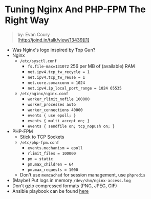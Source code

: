# Tuning Nginx And PHP-FPM The Right Way
> by: Evan Coury  
> [http://joind.in/talk/view/13439][1]

* Was Nginx's logo inspired by Top Gun?
* Nginx
	* `/etc/sysctl.conf`
		* `fs.file-max=131072` 256 per MB of (available) RAM
		* `net.ipv4.tcp_tw_recycle = 1`
		* `net.ipv4.tcp_tw_reuse = 1`
		* `net.core.somaxconn = 1024`
		* `net.ipv4.ip_local_port_range = 1024 65535`
	* `/etc/nginx/nginx.conf`
		* `worker_rlimit_nofile 100000`
		* `worker_processes auto`
		* `worker_connections 40000`
		* `events { use epoll; }`
		* `events { multi_accept on; }`
		* `events { sendfile on; tcp_nopush on; }`
* PHP-FPM
	* Stick to TCP Sockets
	* `/etc/php-fpm.conf`
		* `events.mechanism = epoll`
		* `rlimit_files = 100000`
		* `pm = static`
		* `pm.max_children = 64`
		* `pm.max_requests = 1000`
	* Don't use `memcached` for session management, use `phpredis`
* (Maybe) Put logs in memory `/dev/shm/nginx-access.log`
* Don't gzip compressed formats (PNG, JPEG, GIF)
* Ansible playbook can be found [here][2]

[1]: http://joind.in/talk/view/13439
[2]: https://github.com/EvanDotPro/nginx-php-fpm-tuning